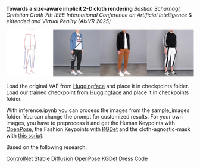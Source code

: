 **Towards a size-aware implicit 2-D cloth rendering**
*Bastian Scharnagl, Christian Groth*
*7th IEEE International Conference on Artificial Intelligence & eXtended and Virtual Reality (AIxVR 2025)*

![3799_header.jpg](https://github.com/BastianScharnagl/size-aware-tryon/blob/main/assets/3799_header.jpg)

Load the original VAE from [Huggingface](https://huggingface.co/stabilityai/sd-vae-ft-mse-original/blob/main/vae-ft-mse-840000-ema-pruned.ckpt) and place it in checkpoints folder.
Load our trained checkpoint from [Huggingface](https://huggingface.co/BastianScharnagl/size-aware-tryon) and place it in checkpoints folder.

With inference.ipynb you can process the images from the sample_images folder. You can change the prompt for customized results.
For your own images, you have to preprocess it and get the Human Keypoints with [OpenPose](https://github.com/CMU-Perceptual-Computing-Lab/openpose), the Fashion Keypoints with [KGDet](https://github.com/ShenhanQian/KGDet) and the cloth-agnostic-mask with [this script](https://github.com/bastianscharnagl/size-aware-tryon/tools/get_agnostic_mask.py).


Based on the following research:

[ControlNet](https://github.com/lllyasviel/ControlNet)
[Stable Diffusion](https://github.com/Stability-AI/stablediffusion/tree/main)
[OpenPose](https://github.com/CMU-Perceptual-Computing-Lab/openpose)
[KGDet](https://github.com/ShenhanQian/KGDet)
[Dress Code](https://github.com/aimagelab/dress-code)